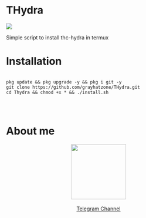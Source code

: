# THydra

<img src="https://encrypted-tbn0.gstatic.com/images?q=tbn:ANd9GcScoAad4AsZMZGoBQOSl9cat7FdcSZZTLi1OA&usqp=CAU" />

Simple script to install thc-hydra in termux

# Installation

<pre>
<code>
pkg update && pkg upgrade -y && pkg i git -y
git clone https://github.com/grayhatzone/THydra.git
cd Thydra && chmod +x * && ./install.sh
</pre>
</code>

# About me

<p align="center"><a href="https://t.me/GrayHatZone"><img src="https://upload.wikimedia.org/wikipedia/commons/thumb/8/82/Telegram_logo.svg/512px-Telegram_logo.svg.png" width=150 height=150 /><br/><br/>Telegram Channel</a></p>

